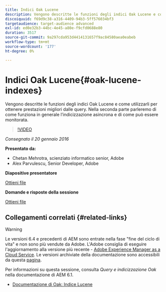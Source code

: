 ```yaml
---
title: Indici Oak Lucene
description: Vengono descritte le funzioni degli indici Oak Lucene e come utilizzarli per ottenere prestazioni migliori dalle query. Nella seconda parte parleremo di come funziona in generale l’indicizzazione asincrona e di come può essere monitorata.
discoiquuid: f69d9c38-a316-4409-94b3-5ff576034bf3
targetaudience: target-audience advanced
exl-id: ed0e32b3-44bc-4e45-a80e-f9cfd0688e80
duration: 3517
source-git-commit: 9a297cda953d4414131657f9ac84580aea0eabeb
workflow-type: tm+mt
source-wordcount: '177'
ht-degree: 0%

---
```


# Indici Oak Lucene{#oak-lucene-indexes}

Vengono descritte le funzioni degli indici Oak Lucene e come utilizzarli per ottenere prestazioni migliori dalle query. Nella seconda parte parleremo di come funziona in generale l’indicizzazione asincrona e di come può essere monitorata.

>[!VIDEO](https://video.tv.adobe.com/v/19303/?quality=9)

*Consegnato il 20 gennaio 2016*

**Presentato da:**

* Chetan Mehrotra, scienziato informatico senior, Adobe
* Alex Parvulescu, Senior Developer, Adobe

**Diapositive presentatore**

[Ottieni file](assets/aem-gems-012016-oak-lucene-indexes-async-local.pdf)

**Domande e risposte della sessione**

[Ottieni file](assets/q-a-1-20-16-gem-session-oak-lucene-indexes.pdf)

## Collegamenti correlati {#related-links}

>[!WARNING]
>
>Le versioni 6.4 e precedenti di AEM sono entrate nella fase &quot;fine del ciclo di vita&quot; e non sono più vendute da Adobe.  L&#39;Adobe consiglia di eseguire l&#39;aggiornamento alla versione più recente - [Adobe Experience Manager as a Cloud Service](https://experienceleague.adobe.com/docs/experience-manager-cloud-service.html).  Le versioni archiviate della documentazione sono accessibili da questa [pagina](https://experienceleague.adobe.com/docs/experience-manager-release-information/aem-release-updates/previous-updates/aem-previous-versions.html?lang=it).
>
>Per informazioni su questa sessione, consulta *Query e indicizzazione Oak* nella documentazione di AEM 6.1.

* [Documentazione di Oak: Indice Lucene](https://jackrabbit.apache.org/oak/docs/query/lucene.html)
